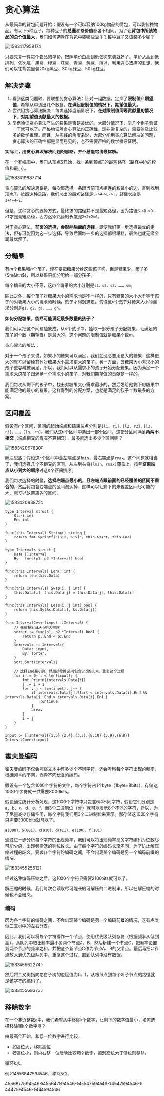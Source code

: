 # 贪心算法

从最简单的背包问题开始：假设有一个可以容纳100kg物品的背包，可以装各种物品。有以下5种豆子，每种豆子的**总量**和**总价值**都各不相同。为了**让背包中所装物品的总价值最大**，我们如何选择在背包中装哪些豆子？每种豆子又该装多少呢？

![1583417959174](../.gitbook/assets/1583417959174.png)

只要先算一算每个物品的单价，按照单价由高到低依次来装就好了。单价从高到低排列，依次是：黑豆、绿豆、红豆、青豆、黄豆，所以，利用贪心选择的思想，我们可以往背包里装20kg黑豆、30kg绿豆、50kg红豆。

## 解决步骤

1. 看到这类问题时，要联想到贪心算法：针对一组数据，定义了**限制值**和**期望值**，希望从中选出几个数据，**在满足限制值的情况下，期望值最大。**
2. 尝试用贪心算法解决：每次选择当前情况下，**在对限制值同等贡献量的情况下，对期望值贡献最大的数据。**
3. 举例验证贪心算法产生的结果是否是最优的。大部分情况下，举几个例子验证一下就可以了。严格地证明贪心算法的正确性，是非常复杂的，需要涉及比较多的数学推理。而且，从实践的角度来说，大部分能用贪心算法解决的问题，贪心算法的正确性都是显而易见的，也不需要严格的数学推导证明。

**实际上，用贪心算法解决问题的思路，并不总能给出最优解。**

在一个有权图中，我们从顶点S开始，找一条到顶点T的最短路径（路径中边的权值和最小）。

![1583419687714](../.gitbook/assets/1583419687714.png)

贪心算法的解决思路是，每次都选择一条跟当前顶点相连的权最小的边，直到找到顶点T。按照这种思路，我们求出的最短路径是`S->A->E->T`，路径长度是`1+4+4=9`。

但是，这种贪心的选择方式，最终求的路径并不是最短路径，因为路径`S->B->D->T`才是最短路径，因为这条路径的长度是`2+2+2=6`。

对于贪心算法，**前面的选择，会影响后面的选择**。即便我们第一步选择最优的走法，但有可能因为这一步选择，导致后面每一步的选择都很糟糕，最终也就无缘全局最优解了。

## 分糖果

有$m$个糖果和$n$个孩子，现在要把糖果分给这些孩子吃，但是糖果少，孩子多\($m&lt;n$\)，所以糖果只能分配给一部分孩子。

每个糖果的大小不等，这$m$个糖果的大小分别是`s1，s2，s3，……，sm`。

除此之外，每个孩子对糖果大小的需求也是不一样的，只有糖果的大小大于等于孩子的对糖果大小的需求的时候，孩子才得到满足。假设这$n$个孩子对糖果大小的需求分别是`g1，g2，g3，……，gn`。

**如何分配糖果，能尽可能满足最多数量的孩子？**

我们可以把这个问题抽象成，从$n$个孩子中，抽取一部分孩子分配糖果，让满足的孩子的个数（期望值）是最大的。这个问题的限制值就是糖果个数$m$。

贪心算法的解法：

对于一个孩子来说，如果小的糖果可以满足，我们就没必要用更大的糖果，这样更大的就可以留给其他对糖果大小需求更大的孩子。另一方面，对糖果大小需求小的孩子更容易被满足，所以，我们可以从需求小的孩子开始分配糖果。因为满足一个需求大的孩子跟满足一个需求小的孩子，对我们期望值的贡献是一样的。

我们每次从剩下的孩子中，找出对糖果大小需求最小的，然后发给他剩下的糖果中能满足他的最小的糖果，这样得到的分配方案，也就是满足的孩子个数最多的方案。

## 区间覆盖

假设有$n$个区间，区间的起始端点和结束端点分别是`[l1, r1]，[l2, r2]，[l3, r3]，……，[ln, rn]`。我们从这$n$个区间中选出一部分区间，这部分区间满足**两两不相交**（端点相交的情况不算相交），最多能选出多少个区间呢？

![1583420678307](../.gitbook/assets/1583420678307.png)

解决思路：假设这$n$个区间中最左端点是`lmin`，最右端点是`rmax`。这个问题就相当于，我们选择几个不相交的区间，从左到右将`[lmin, rmax]`覆盖上。按照**结束端点从小到大的顺序**对这$n$个区间排序。

我们每次选择的时候，**选择右端点最小的，且左端点跟前面的已经覆盖的区间不重合的**，然后将包含右端点的区间淘汰掉，这样可以让剩下的未覆盖区间尽可能的大，就可以放置更多的区间。

![1583420838754](../.gitbook/assets/1583420838754.png)

```text
type Interval struct {
    Start int
    End int
}

func(this Interval) String() string {
    return fmt.Sprintf("[%+v, %+v]", this.Start, this.End)
}

type Intervals struct {
    Data []Interval
    By   func(p1, p2 *Interval) bool
}

func(this Intervals) Len() int {
    return len(this.Data)
}

func(this Intervals) Swap(i, j int) {
    this.Data[i], this.Data[j] = this.Data[j], this.Data[i]
}

func(this Intervals) Less(i, j int) bool {
    return this.By(&s.Data[i], &s.Data[j])
}

func IntervalCover(input []Interval) {
    // 先根据End从小到大排序
    sorter := func(p1, p2 *Interval) bool {
        return p1.End < p2.End
    }
    intervals := Intervals{
        Data: input,
        By: sorter,
    }
    sort.Sort(intervals)

    // 选择End最小的，然后排除掉区间包含End的元素。重复这个过程
    for i := 0; i < len(input); {
        fmt.Printn(intervals.Data[i])
        j := i + 1
        for ; j < len(input); j++ {
            if intervals.Data[j].Start < intervals.Data[i].End && intervals.Data[j].End > intervals.Data[i].End {
                continue
            }
            break
        }
        i = j
    }
}

input := []Interval{{1,5},{2,4},{3,5},{8,10},{5,9},{6,8}}
IntervalCover(input)
```

## 霍夫曼编码

霍夫曼编码不仅会考察文本中有多少个不同字符，还会考察每个字符出现的频率，根据频率的不同，选择不同长度的编码。

假设有一个包含1000个字符的文件，每个字符占1个byte（1byte=8bits），存储这1000个字符就一共需要8000bits。

假设通过统计分析发现，这1000个字符中只包含6种不同字符，假设它们分别是a、b、c、d、e、f。而3个二进制位（bit）就可以表示8个不同的字符，所以，为了尽量减少存储空间，每个字符我们用3个二进制位来表示。那存储这1000个字符只需要3000bits就可以了。

`a(000)、b(001)、c(010)、d(011)、e(100)、f(101)`

通过进一步分析每个字符的出现频率，我们可以将出现频率高的字符编码为位数尽可能少的，出现频率低的则位数长。由于每个字符的编码长度不同，为了防止解压缩过程的歧义，要求各个字符的编码之间，不会出现某个编码是另一个编码前缀的情况。

![1583455255121](../.gitbook/assets/1583455255121.png)

经过这种编码压缩之后，这1000个字符只需要2100bits就可以了。

解压缩的时候，我们每次会读取尽可能长的可解压的二进制串，所以在解压缩的时候也不会歧义。

### 编码

因为各个字符的编码之间，不会出现某个编码是另一个编码前缀的情况，这有点类似二叉树中的左右分支。

因此，我们可以将每个字符看作一个节点，使用优先级队列存储（根据频率从低到高）。从队列中取出频率最小的两个节点A、B，然后新建一个节点C，把频率设置为两个节点的频率之和，并把这个新节点C作为节点A、B的父节点。最后再把C节点放入到优先级队列中。重复这个过程，直到队列中没有数据。

![1583455622749](../.gitbook/assets/1583455622749.png)

然后将二叉树指向左右子树的边赋值为0、1，从根节点到每个叶子节点的路径就是该字符的编码了。

![1583455683736](../.gitbook/assets/1583455683736.png)

## 移除数字

在一个非负整数a中，我们希望从中移除k个数字，让剩下的数字值最小，如何选择移除哪k个数字呢？

由最高位开始，和低一位数字进行比较，

* 如高位大，移除高位
* 若高位小，则向右移一位继续比较两个数字，直到高位大于低位则移除，

循环k次。

例如4556847594546，移除5位。

4556847594546-》455647594546-》45547594546-》4547594546-》4447594546-》444594546

